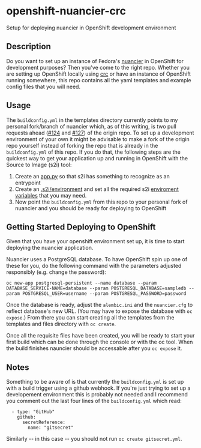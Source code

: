# openshift-nuancier-crc
Setup for deploying nuancier in OpenShift development environment


Description
-----------
Do you want to set up an instance of Fedora's [nuancier](https://github.com/fedora-infra/nuancier) in OpenShift for development purposes? Then you've come to the right repo. Whether you are setting up OpenShift locally using [crc](https://developers.redhat.com/products/codeready-containers/overview) or have an instance of OpenShift running somewhere, this repo contains all the yaml templates and example config files that you will need.


Usage
---------------------
The `buildconfig.yml` in the templates directory currently points to my personal fork/branch of nuancier which, as of this writing, is two pull requests ahead ([#124](https://github.com/fedora-infra/nuancier/pull/124) and [#127](https://github.com/fedora-infra/nuancier/pull/127)) of the origin repo. To set up a development environment of your own it might be advisable to make a fork of the origin repo yourself instead of forking the repo that is already in the `buildconfig.yml` of this repo. If you do that, the following steps are the quickest way to get your application up and running in OpenShift with the Source to Image (s2i) tool:

1.  Create an [app.py](https://github.com/jontrossbach/nuancier/blob/nuancier_crc_openshift/app.py) so that s2i has something to recognize as an entrypoint
1.  Create an [.s2i/environment](https://github.com/jontrossbach/nuancier/blob/nuancier_crc_openshift/.s2i/environment) and set all the required s2i [enviroment variables](https://github.com/sclorg/s2i-python-container/blob/master/3.6/README.md#environment-variables) that you may need.
1.  Now point the `buildconfig.yml` from this repo to your personal fork of nuancier and you should be ready for deploying to OpenShift


Getting Started Deploying to OpenShift
--------------------
Given that you have your openshift environment set up, it is time to start deploying the nuancier application.

Nuancier uses a PostgreSQL database. To have OpenShift spin up one of these for you, do the following command with the parameters adjusted responsibly (e.g. change the password):
```
oc new-app postgresql-persistent --name database --param DATABASE_SERVICE-NAME=database --param POSTGRESQL_DATABASE=sampledb --param POSTGRESQL_USER=username --param POSTGRESQL_PASSWORD=password
```
Once the database is ready, adjust the `alembic.ini` and the `nuancier.cfg` to reflect database's new URL. (You may have to expose the database with `oc expose`.) From there you can start creating all the templates from the templates and files directory with `oc create`.

Once all the requisite files have been created, you will be ready to start your first build which can be done through the console or with the oc tool. When the build finishes nauncier should be accessable after you `oc expose` it.


Notes
--------------------
Something to be aware of is that currently the `buildconfig.yml` is set up with a build trigger using a github webhook. If you're just trying to set up a developement environment this is probably not needed and I recommend you comment out the last four lines of the `buildconfig.yml` which read:

```
  - type: "GitHub"
    github:
      secretReference:
        name: "gitsecret"
```
Similarly -- in this case -- you should not run `oc create gitsecret.yml`.
